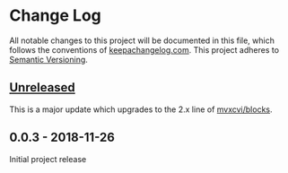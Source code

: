 Change Log
==========

All notable changes to this project will be documented in this file, which
follows the conventions of [keepachangelog.com](http://keepachangelog.com/).
This project adheres to [Semantic Versioning](http://semver.org/).


## [Unreleased]

This is a major update which upgrades to the 2.x line of
[mvxcvi/blocks](//github.com/greglook/blocks).


## 0.0.3 - 2018-11-26

Initial project release


[Unreleased]: https://github.com/amperity/greenlight/compare/0.0.3...HEAD
